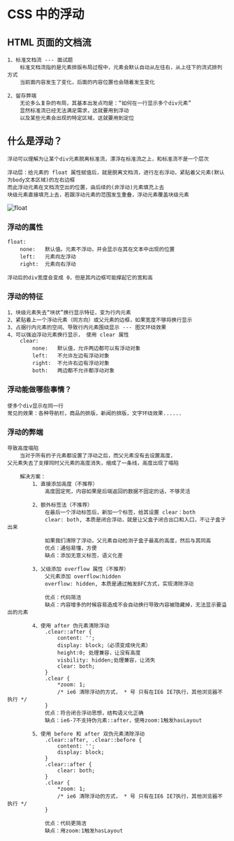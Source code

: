 # CSS 中的浮动

## HTML 页面的文档流

    1、标准文档流 --- 面试题
    	标准文档流指的是元素排版布局过程中，元素会默认自动从左往右，从上往下的流式排列方式
    	当前面内容发生了变化，后面的内容位置也会随着发生变化
    
    2、留存弊端
    	无论多么复杂的布局，其基本出发点均是：“如何在一行显示多个div元素”
    	显然标准流已经无法满足需求，这就要用到浮动
    	以及某些元素会出现的特定区域，这就要用到定位

## 什么是浮动？

    浮动可以理解为让某个div元素脱离标准流，漂浮在标准流之上，和标准流不是一个层次
    
    浮动层：给元素的 float 属性赋值后，就是脱离文档流，进行左右浮动，紧贴着父元素(默认为body文本区域)的左右边框
    而此浮动元素在文档流空出的位置，由后续的(非浮动)元素填充上去
    块级元素直接填充上去，若跟浮动元素的范围发生重叠，浮动元素覆盖块级元素

![float](\images\float.jpg)

### 浮动的属性

    float:
    	none:	默认值。元素不浮动，并会显示在其在文本中出现的位置
    	left: 	元素向左浮动
    	right:	元素向右浮动
    
    浮动后的div宽度会变成 0，但是其内边框可能撑起它的宽和高

### 浮动的特征

    1、块级元素失去“块状”换行显示特征，变为行内元素
    2、紧贴着上一个浮动元素（同方向）或父元素的边框，如果宽度不够将换行显示
    3、占据行内元素的空间、导致行内元素围绕显示 --- 图文环绕效果
    4、可以强迫浮动元素换行显示， 使用 clear 属性
    	clear:
    		none:	默认值，允许两边都可以有浮动对象
    		left:	不允许左边有浮动对象
    		right:	不允许右边有浮动对象
    		both:	两边都不允许都浮动对象

### 浮动能做哪些事情？

    使多个div显示在同一行
    常见的效果：各种导航栏，商品的排版，新闻的排版，文字环绕效果......

### 浮动的弊端

    导致高度塌陷
    	当对于所有的子元素都设置了浮动之后，而父元素没有去设置高度，
    父元素失去了支撑同时父元素的高度消失，缩成了一条线，高度出现了塌陷
    
    	解决方案：
    		1、直接添加高度（不推荐）
    			高度固定死，内容如果是后端返回的数据不固定的话，不够灵活
    
    		2、额外标签法（不推荐）
    			在最后一个浮动标签后，新加一个标签，给其设置 clear：both
    			clear: both, 本质是闭合浮动，就是让父盒子闭合出口和入口，不让子盒子出来
    
    			如果我们清除了浮动，父元素自动检测子盒子最高的高度，然后与其同高
    			优点：通俗易懂，方便
    			缺点：添加无意义标签，语义化差
    
    		3、父级添加 overflow 属性（不推荐）
    			父元素添加 overflow:hidden
    			overflow: hidden, 本质是通过触发BFC方式，实现清除浮动
    
    			优点：代码简洁
    			缺点：内容增多的时候容易造成不会自动换行导致内容被隐藏掉，无法显示要溢出的元素
    
    		4、使用 after 伪元素清除浮动
    			.clear::after {
    				content: '';
    				display: block;（必须变成块元素）
    				height:0; 处理兼容，让没有高度
    				visbility: hidden;处理兼容，让消失
    				clear: both;
    			}
    			.clear {
    				*zoom: 1;
    				/* ie6 清除浮动的方式， * 号 只有在IE6 IE7执行，其他浏览器不执行 */
    			}
    			优点：符合闭合浮动思想，结构语义化正确
    			缺点：ie6-7不支持伪元素::after，使用zoom:1触发hasLayout
    
    		5、使用 before 和 after 双伪元素清除浮动
    			.clear::after, .clear::before {
    				content: '';
    				display: block;
    			}
    			.clear::after {
    				clear: both;
    			}
    			.clear {
    				*zoom: 1;
    				/* ie6 清除浮动的方式， * 号 只有在IE6 IE7执行，其他浏览器不执行 */
    			}
    
    			优点：代码更简洁
    			缺点：用zoom:1触发hasLayout
